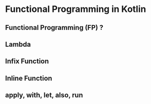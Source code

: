 # Functional Programming in Kotlin

## Functional Programming (FP) ?

## Lambda

## Infix Function

## Inline Function

## apply, with, let, also, run